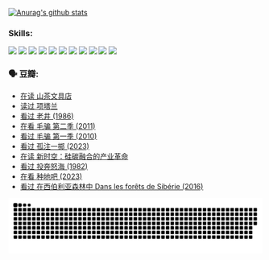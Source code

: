 
[![Anurag's github stats](https://github-readme-stats.vercel.app/api?username=w940853815)](https://github.com/anuraghazra/github-readme-stats)

### Skills:

<code><img height="32" src="https://cdn.jsdelivr.net/npm/simple-icons@v5/icons/python.svg"></code>
<code><img height="32" src="https://cdn.jsdelivr.net/npm/simple-icons@v5/icons/javascript.svg"></code>
<code><img height="32" src="https://cdn.jsdelivr.net/npm/simple-icons@v5/icons/django.svg"></code>
<code><img height="32" src="https://cdn.jsdelivr.net/npm/simple-icons@v5/icons/flask.svg"></code>
<code><img height="32" src="https://cdn.jsdelivr.net/npm/simple-icons@v5/icons/vuetify.svg"></code>
<code><img height="32" src="https://cdn.jsdelivr.net/npm/simple-icons@v5/icons/git.svg"></code>
<code><img height="32" src="https://cdn.jsdelivr.net/npm/simple-icons@v5/icons/docker.svg"></code>
<code><img height="32" src="https://cdn.jsdelivr.net/npm/simple-icons@v5/icons/postgresql.svg"></code>
<code><img height="32" src="https://cdn.jsdelivr.net/npm/simple-icons@v5/icons/elasticsearch.svg"></code>
<code><img height="32" src="https://cdn.jsdelivr.net/npm/simple-icons@v5/icons/macos.svg"></code>
<code><img height="32" src="https://cdn.jsdelivr.net/npm/simple-icons@v5/icons/linux.svg"></code>

### 🗣 豆瓣:

<!-- DOUBAN-ACTIVITIES:START -->
- [在读 山茶文具店](https://www.douban.com/people/136069238/status/4364620725/?_i=94053058)
- [读过 项塔兰](https://www.douban.com/people/136069238/status/4364620288/?_i=94053058)
- [看过 老井‎ (1986)](https://www.douban.com/people/136069238/status/4362366672/?_i=94053058)
- [在看 毛骗 第二季‎ (2011)](https://www.douban.com/people/136069238/status/4355752869/?_i=94053058)
- [看过 毛骗 第一季‎ (2010)](https://www.douban.com/people/136069238/status/4355752667/?_i=94053058)
- [看过 孤注一掷‎ (2023)](https://www.douban.com/people/136069238/status/4354774568/?_i=94053058)
- [在读 新时空：硅碳融合的产业革命](https://www.douban.com/people/136069238/status/4348545149/?_i=94053058)
- [看过 投奔怒海‎ (1982)](https://www.douban.com/people/136069238/status/4336696255/?_i=94053058)
- [在看 种地吧‎ (2023)](https://www.douban.com/people/136069238/status/4331431344/?_i=94053058)
- [看过 在西伯利亚森林中 Dans les forêts de Sibérie‎ (2016)](https://www.douban.com/people/136069238/status/4330160220/?_i=94053058)
<!-- DOUBAN-ACTIVITIES:END -->


![Snake animation](https://raw.githubusercontent.com/w940853815/w940853815/output/github-contribution-grid-snake.svg)

<!--
**w940853815/w940853815** is a ✨ _special_ ✨ repository because its `README.md` (this file) appears on your GitHub profile.

Here are some ideas to get you started:

- 🔭 I’m currently working on ...
- 🌱 I’m currently learning ...
- 👯 I’m looking to collaborate on ...
- 🤔 I’m looking for help with ...
- 💬 Ask me about ...
- 📫 How to reach me: ...
- 😄 Pronouns: ...
- ⚡ Fun fact: ...
-->
